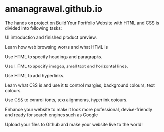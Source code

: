 # amanagrawal.github.io
The hands on project on Build Your Portfolio Website with HTML and CSS is divided into following tasks:

UI introduction and finished product preview.

Learn how web browsing works and what HTML is

Use HTML to specify headings and paragraphs.

Use HTML to specify images, small text and horizontal lines.

Use HTML to add hyperlinks.

Learn what CSS is and use it to control margins, background colours, text colours.

Use CSS to control fonts, text alignments, hyperlink colours.

Enhance your website to make it look more professional, device-friendly and ready for search engines such as Google.

Upload your files to Github and make your website live to the world!
